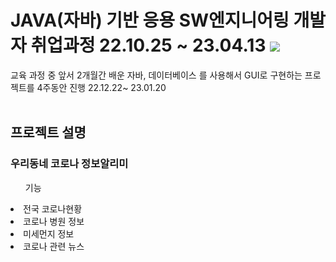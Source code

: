 
# JAVA(자바) 기반 응용 SW엔지니어링 개발자 취업과정 22.10.25 ~ 23.04.13  <img src ="https://img.shields.io/badge/feat-강승진강사님 -green"/>

교육 과정 중 앞서 2개월간 배운 자바, 데이터베이스 를 사용해서 GUI로 구현하는 프로젝트를 4주동안 진행  22.12.22~ 23.01.20
<br/><br/>

## 프로젝트 설명
### 우리동네 코로나 정보알리미
<ol>기능</ol>
  <li>전국 코로나현황</li>
  <li>코로나 병원 정보</li>  
  <li>미세먼지 정보</li>
  <li>코로나 관련 뉴스</li>


